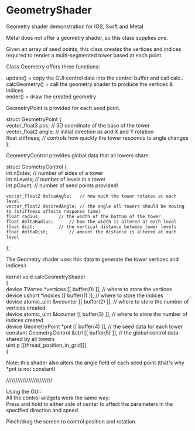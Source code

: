 # GeometryShader
Geometry shader demonstration for IOS, Swift and Metal

Metal does not offer a geometry shader, so this class supplies one.

Given an array of seed points, this class creates the vertices and indices required to render a
multi-segmented tower based at each point.

Class Geometry offers three functions:

update() = copy the GUI control data into the control buffer and call calc..\
calcGeometry() = call the geometry shader to produce the vertices & indices\
ender() = draw the created geometry

GeometryPoint is provided for each seed point. 

struct GeometryPoint {\
    vector_float3 pos;	 // 3D coordinate of the base of the tower\
    vector_float2 angle; // initial direction as and X and Y rotation\
    float stiffness;     // controls how quickly the tower responds to angle changes\
};

GeometryControl provides global data that all towers share.

struct GeometryControl {\
    int nSides;			// number of sides of a tower\
    int nLevels;		// number of levels in a tower\
    int pCount;			// number of seed points provided\
    
    vector_float2 deltaAngle;	// how much the tower rotates at each level
    vector_float2 desiredAngle; // the angle all towers should be moving to (stiffness affects response time)
    float radius;		// the width of the bottom of the tower
    float deltaRadius;		// how the width is altered at each level
    float dist;			// the vertical distance between tower levels
    float deltaDist;		// amount the distance is altered at each level
};

The Geometry shader uses this data to generate the tower vertices and indices:\

kernel void calcGeometryShader\
(\
 device TVertex *vertices       [[ buffer(0) ]], // where to store the vertices\
 device ushort *indices         [[ buffer(1) ]], // where to store the indices\
 device atomic_uint &vcounter   [[ buffer(2) ]], // where to store the number of vertices created\
 device atomic_uint &icounter   [[ buffer(3) ]], // where to store the number of indices created\
 device GeometryPoint *pnt      [[ buffer(4) ]], // the seed data for each tower\
 constant GeometryControl &ctrl [[ buffer(5) ]], // the global control data shared by all towers\
 uint p [[thread_position_in_grid]])\
{

Note: this shader also alters the angle field of each seed point (that's why *pnt is not constant)
 
/////////////////////////

Using the GUI:\
All the control widgets work the same way:\
Press and hold to either side of center to affect the parameters in the specified direction and speed.

Pinch/drag the screen to control position and rotation.


